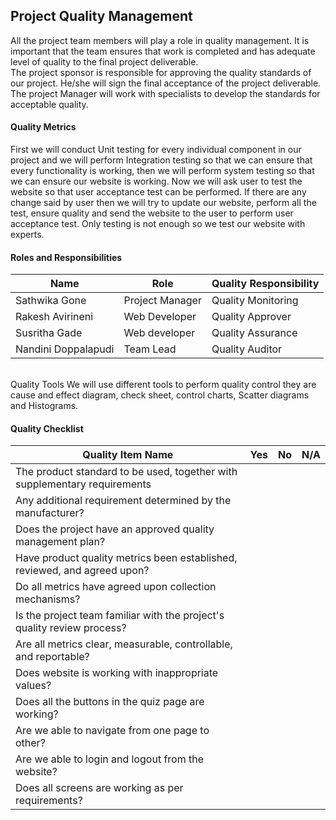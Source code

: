 <h2>Project Quality Management</h2>  
All the project team members will play a role in quality management. It is important that the team ensures that work is completed and has adequate level of quality to the final project deliverable. </br>
The project sponsor is responsible for approving the quality standards of our project. He/she will sign the final acceptance of the project deliverable. The project Manager will work with specialists to develop the standards for acceptable quality. </br>
<h4>Quality Metrics</h4>
First we will conduct Unit testing for every individual component in our project and we will perform Integration testing so that we can ensure that every functionality is working, then we will perform system testing so that we can ensure our website is working. Now we will ask user to test the website so that user acceptance test can be performed. If there are any change said by user then we will try to update our website, perform all the test, ensure quality and send the website to the user to perform user acceptance test. Only testing is not enough so we test our website with experts. </br>

<h4>Roles and Responsibilities </h4>

Name | Role | Quality Responsibility |
-----|------|-------|
Sathwika Gone| Project Manager | Quality Monitoring |
Rakesh Avirineni | Web Developer | Quality Approver |
Susritha Gade| Web developer | Quality Assurance |
Nandini Doppalapudi | Team Lead | Quality Auditor |
</br>
</h4>Quality Tools</h4>
We will use different tools to perform quality control they are cause and effect diagram, check sheet, control charts, Scatter diagrams and Histograms. </br>

<h4>Quality Checklist</h4>

Quality Item Name  | Yes | No |N/A
-----|------|-------|------|
The product standard to be used, together with supplementary requirements|  |  |  |
Any additional requirement determined by the manufacturer? |  |  |  |
Does the project have an approved quality management plan? |  |  |  |
Have product quality metrics been established, reviewed, and agreed upon? |   |   |  |
Do all metrics have agreed upon collection mechanisms?|   |   |   |
Is the project team familiar with the project's quality review process? |   |   |   |
Are all metrics clear, measurable, controllable, and reportable?|   |   |   |
Does website is working with inappropriate values?|   |   |   |
Does all the buttons in the quiz page are working? |   |   |   |
Are we able to navigate from one page to other? |   |   |   |
Are we able to login and logout from the website? |   |   |   |
Does all screens are working as per requirements?|   |    |   |

